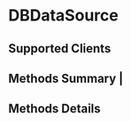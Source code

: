 #  DBDataSource

## **Supported Clients**

## Methods Summary                              |

## Methods Details
